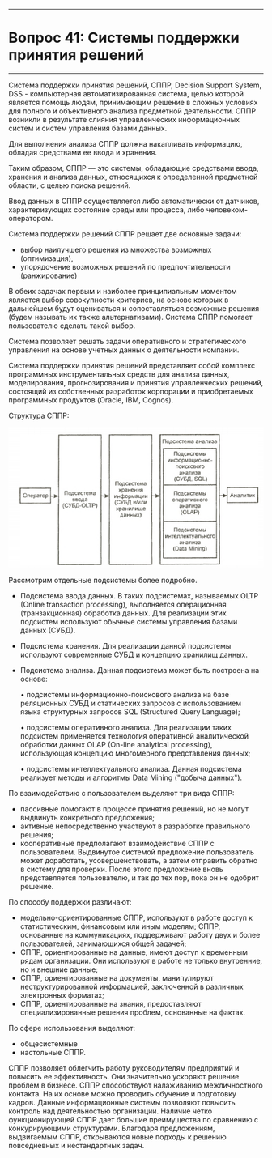 ___
# Вопрос 41: Системы поддержки принятия решений
___

Система поддержки принятия решений, СППР, Decision Support System, DSS - компьютерная автоматизированная система, целью которой является помощь людям, принимающим решение в сложных условиях для полного и объективного анализа предметной деятельности. СППР возникли в результате слияния управленческих информационных систем и систем управления базами данных.

Для выполнения анализа СППР должна накапливать информацию, обладая
средствами ее ввода и хранения. 

Таким образом, СППР — это системы, обладающие средствами ввода, хранения и анализа данных, относящихся к определенной предметной области, с целью поиска решений.

Ввод данных в СППР осуществляется либо автоматически от датчиков, характеризующих состояние среды или процесса, либо человеком-оператором.

Система поддержки решений СППР решает две основные задачи:

- выбор наилучшего решения из множества возможных (оптимизация),
- упорядочение возможных решений по предпочтительности (ранжирование)

В обеих задачах первым и наиболее принципиальным моментом является выбор совокупности критериев, на основе которых в дальнейшем будут оцениваться и сопоставляться возможные решения (будем называть их также альтернативами). Система СППР помогает пользователю сделать такой выбор.

Система позволяет решать задачи оперативного и стратегического управления на основе учетных данных о деятельности компании.

Система поддержки принятия решений представляет собой комплекс программных инструментальных средств для анализа данных, моделирования, прогнозирования и принятия управленческих решений, состоящий из собственных разработок корпорации и приобретаемых программных продуктов (Oracle, IBM, Cognos).

Структура СППР:

![](../resources/imgs/41_1.png)

Рассмотрим отдельные подсистемы более подробно.
- Подсистема ввода данных. В таких подсистемах, называемых OLTP (Online transaction processing), выполняется операционная (транзакционная) обработка данных. Для реализации этих подсистем используют обычные системы управления базами данных (СУБД).
- Подсистема хранения. Дпя реализации данной подсистемы используют
современные СУБД и концепцию хранилищ данных.
- Подсистема анализа. Данная подсистема может быть построена на основе:

    • подсистемы информационно-поискового анализа на базе реляционных СУБД и статических запросов с использованием языка структурных запросов SQL (Structured Query Language);

    • подсистемы оперативного анализа. Для реализации таких подсистем применяется технология оперативной аналитической обработки данных OLAP (On-line analytical processing), использующая концепцию многомерного представления данных;

    • подсистемы интеллектуального анализа. Данная подсистема
    реализует методы и алгоритмы Data Mining ("добыча данных").

По взаимодействию с пользователем выделяют три вида СППР:

- пассивные помогают в процессе принятия решений, но не могут выдвинуть конкретного предложения;
- активные непосредственно участвуют в разработке правильного решения;
- кооперативные предполагают взаимодействие СППР с пользователем. Выдвинутое системой предложение пользователь может доработать, усовершенствовать, а затем отправить обратно в систему для проверки. После этого предложение вновь представляется пользователю, и так до тех пор, пока он не одобрит решение.

По способу поддержки различают:

- модельно-ориентированные СППР, используют в работе доступ к статистическим, финансовым или иным моделям;
СППР, основанные на коммуникациях, поддерживают работу двух и более пользователей, занимающихся общей задачей;
- СППР, ориентированные на данные, имеют доступ к временным рядам организации. Они используют в работе не только внутренние, но и внешние данные;
- СППР, ориентированные на документы, манипулируют неструктурированной информацией, заключенной в различных электронных форматах;
- СППР, ориентированные на знания, предоставляют специализированные решения проблем, основанные на фактах.

По сфере использования выделяют:

- общесистемные
- настольные СППР.

СППР позволяет облегчить работу руководителям предприятий и повысить ее эффективность. Они значительно ускоряют решение проблем в бизнесе. СППР способствуют налаживанию межличностного контакта. На их основе можно проводить обучение и подготовку кадров. Данные информационные системы позволяют повысить контроль над деятельностью организации. Наличие четко функционирующей СППР дает большие преимущества по сравнению с конкурирующими структурами. Благодаря предложениям, выдвигаемым СППР, открываются новые подходы к решению повседневных и нестандартных задач.
